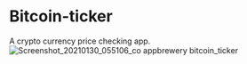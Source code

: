 # Bitcoin-ticker
A crypto currency price checking app.
![Screenshot_20210130_055106_co appbrewery bitcoin_ticker](https://user-images.githubusercontent.com/59020445/106331457-f003f980-62bf-11eb-8bc3-b2cca62c902d.jpg)
